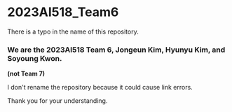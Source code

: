 # 2023AI518_Team6


There is a typo in the name of this repository. 

### We are the 2023AI518 **Team 6**, Jongeun Kim, Hyunyu Kim, and Soyoung Kwon.
**(not Team 7)**


I don't rename the repository because it could cause link errors. 

Thank you for your understanding.
